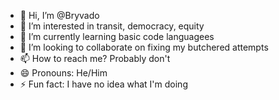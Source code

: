 - 👋 Hi, I’m @Bryvado
- 👀 I’m interested in transit, democracy, equity
- 🌱 I’m currently learning basic code languagees
- 💞️ I’m looking to collaborate on fixing my butchered attempts
- 📫 How to reach me? Probably don't
- 😄 Pronouns: He/Him  
- ⚡ Fun fact: I have no idea what I'm doing

<!---
Bryvado/Bryvado is a ✨ special ✨ repository because its `README.md` (this file) appears on your GitHub profile.
You can click the Preview link to take a look at your changes.
--->
